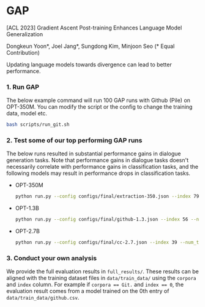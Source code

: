 # GAP
[ACL 2023] Gradient Ascent Post-training Enhances Language Model Generalization

Dongkeun Yoon*, Joel Jang*, Sungdong Kim, Minjoon Seo (* Equal Contribution)

Updating language models towards divergence can lead to better performance.

### 1. Run GAP
The below example command will run 100 GAP runs with Github (Pile) on OPT-350M. You can modify the script or the config to change the training data, model etc. 
```bash
bash scripts/run_git.sh
```

### 2. Test some of our top performing GAP runs
The below runs resulted in substantial performance gains in dialogue generation tasks. Note that performance gains in dialogue tasks doesn't necessarily correlate with performance gains in classification tasks, and the following models may result in performance drops in classification tasks.

- OPT-350M
    ```bash
    python run.py --config configs/final/extraction-350.json --index 79 --num_train_epochs 8 --check_val_every_n_epoch 8
    ```
- OPT-1.3B
    ```bash
    python run.py --config configs/final/github-1.3.json --index 56 --num_train_epochs 7 --check_val_every_n_epoch 7
    ```
- OPT-2.7B
    ```bash
    python run.py --config configs/final/cc-2.7.json --index 39 --num_train_epochs 7 --check_val_every_n_epoch 7
    ```

### 3. Conduct your own analysis
We provide the full evaluation results in `full_results/`. These results can be aligned with the training dataset files in `data/train_data/` using the `corpora` and `index` column. For example if `corpora == Git.` and `index == 0`, the evaluation result comes from a model trained on the 0th entry of `data/train_data/github.csv`.
